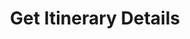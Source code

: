 ---
title: Get Itinerary Details
api:
  file: TravClan-Hotels-Partner-APIs.yaml
  operationId: get_api-v1-hotels-itineraries-itrf0mc
hidden: false
---